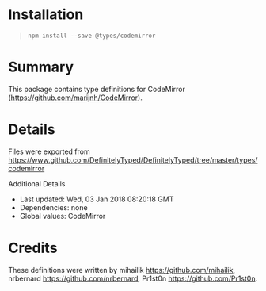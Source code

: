 # Installation
> `npm install --save @types/codemirror`

# Summary
This package contains type definitions for CodeMirror (https://github.com/marijnh/CodeMirror).

# Details
Files were exported from https://www.github.com/DefinitelyTyped/DefinitelyTyped/tree/master/types/codemirror

Additional Details
 * Last updated: Wed, 03 Jan 2018 08:20:18 GMT
 * Dependencies: none
 * Global values: CodeMirror

# Credits
These definitions were written by mihailik <https://github.com/mihailik>, nrbernard <https://github.com/nrbernard>, Pr1st0n <https://github.com/Pr1st0n>.
